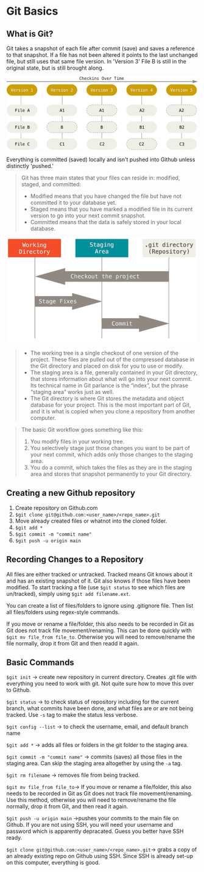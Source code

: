 # **Git Basics**
## **What is Git?**
Git takes a snapshot of each file after commit (save) and saves a reference to that snapshot. If a file has not been altered it points to the last unchanged file, but still uses that same file version. In 'Version 3' File B is still in the original state, but is still brought along. 

![image](./images/git_storage.png "From Git-scm book")

Everything is committed (saved) locally and isn't pushed into Github unless distinctly 'pushed.'


>Git has three main states that your files can reside in: modified, staged, and committed:
>* Modified means that you have changed the file but have not committed it to your database yet.
>* Staged means that you have marked a modified file in its current version to go into your next commit snapshot.
>* Committed means that the data is safely stored in your local database.

![image](./images/stages.png)

>* The working tree is a single checkout of one version of the project. These files are pulled out of the compressed database in the Git directory and placed on disk for you to use or modify.
>* The staging area is a file, generally contained in your Git directory, that stores information about what will go into your next commit. Its technical name in Git parlance is the “index”, but the phrase “staging area” works just as well.
>* The Git directory is where Git stores the metadata and object database for your project. This is the most important part of Git, and it is what is copied when you clone a repository from another computer.

>The basic Git workflow goes something like this:
>1. You modify files in your working tree.
>2. You selectively stage just those changes you want to be part of your next commit, which adds only those changes to the staging area.
>3. You do a commit, which takes the files as they are in the staging area and stores that snapshot permanently to your Git directory.


## **Creating a new Github repository**
1. Create repository on Github.com
2. `$git clone git@github.com:<user_name>/<repo_name>.git`
3. Move already created files or whatnot into the cloned folder.
4. `$git add *`
5. `$git commit -m "commit name"`
6. `$git push -u origin main`

## **Recording Changes to a Repository**
All files are either tracked or untracked. Tracked means Git knows about it and has an existing snapshot of it. Git also knows if those files have been modified. To start tracking a file (use `$git status` to see which files are un/tracked), simply using `$git add filename.ext`.

You can create a list of files/folders to ignore using .gitignore file. Then list all files/folders using regex-style commands. 

If you move or rename a file/folder, this also needs to be recorded in Git as Git does not track file movement/renaming. This can be done quickly with `$git mv file_from file_to`. Otherwise you will need to remove/rename the file normally, drop it from Git and then readd it again. 

## **Basic Commands**
`$git init` -> create new repository in current directory. Creates .git file with everything you need to work with git. Not quite sure how to move this over to Github.

`$git status` -> to check status of repository including for the current branch, what commits have been done, and what files are or are not being tracked. Use `-s` tag to make the status less verbose. 

`$git config --list` -> to check the username, email, and default branch name

`$git add *` -> adds all files or folders in the git folder to the staging area. 

`$git commit -m "commit name"` -> commits (saves) all those files in the staging area. Can skip the staging area altogether by using the `-a` tag. 

`$git rm filename` -> removes file from being tracked. 

`$git mv file_from file_to`-> If you move or rename a file/folder, this also needs to be recorded in Git as Git does not track file movement/renaming. Use this method, otherwise you will need to remove/rename the file normally, drop it from Git, and then read it again. 

`$git push -u origin main` ->pushes your commits to the main file on Github. If you are not using SSH, you will need your username and password which is apparently depracated. Guess you better have SSH ready. 

`$git clone git@github.com:<user_name>/<repo_name>.git`-> grabs a copy of an already existing repo on Github using SSH. Since SSH is already set-up on this computer, everything is good. 

